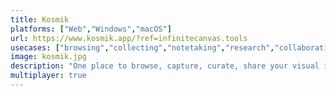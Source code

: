 ```yaml
---
title: Kosmik
platforms: ["Web","Windows","macOS"]
url: https://www.kosmik.app/?ref=infinitecanvas.tools
usecases: ["browsing","collecting","notetaking","research","collaborating","thinking","whiteboard","mind mapping"]
image: kosmik.jpg
description: "One place to browse, capture, curate, share your visual inspiration, references, ideas and notes."
multiplayer: true
---
```

